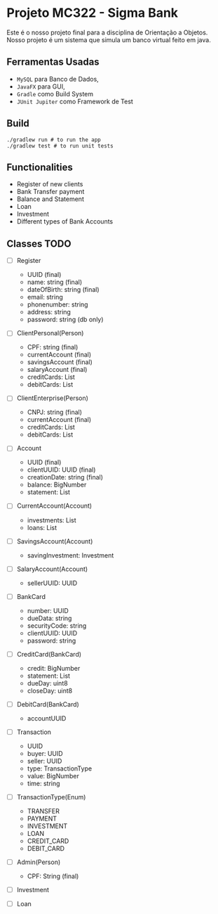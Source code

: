 # Projeto MC322 - Sigma Bank

Este é o nosso projeto final para a disciplina de Orientação a Objetos.
Nosso projeto é um sistema que simula um banco virtual feito em java.

## Ferramentas Usadas

- ```MySQL``` para Banco de Dados,
- ```JavaFX``` para GUI,
- ```Gradle``` como Build System
- ```JUnit Jupiter``` como Framework de Test

## Build

```shell
./gradlew run # to run the app
./gradlew test # to run unit tests
```

## Functionalities

- Register of new clients
- Bank Transfer payment
- Balance and Statement
- Loan
- Investment
- Different types of Bank Accounts

## Classes TODO

- [ ] Register
    - UUID (final)
    - name: string (final)
    - dateOfBirth: string (final)
    - email: string
    - phonenumber: string
    - address: string
    - password: string (db only)

- [ ] ClientPersonal(Person)
    - CPF: string (final)
    - currentAccount (final)
    - savingsAccount (final)
    - salaryAccount  (final)
    - creditCards: List<CreditCard>
    - debitCards: List<DebitCard>

- [ ] ClientEnterprise(Person)
    - CNPJ: string (final)
    - currentAccount (final)
    - creditCards: List<CreditCard>
    - debitCards: List<DebitCard>

- [ ] Account
    - UUID (final)
    - clientUUID: UUID (final)
    - creationDate: string (final)
    - balance: BigNumber
    - statement: List<Transaction>

- [ ] CurrentAccount(Account)
    - investments: List<Investment>
    - loans: List<Loan>

- [ ] SavingsAccount(Account)
    - savingInvestment: Investment

- [ ] SalaryAccount(Account)
    - sellerUUID: UUID

- [ ] BankCard
    - number: UUID
    - dueData: string
    - securityCode: string
    - clientUUID: UUID
    - password: string

- [ ] CreditCard(BankCard)
    - credit: BigNumber
    - statement: List<Transaction>
    - dueDay: uint8
    - closeDay: uint8

- [ ] DebitCard(BankCard)
    - accountUUID

- [ ] Transaction
    - UUID
    - buyer: UUID
    - seller: UUID
    - type: TransactionType
    - value: BigNumber
    - time: string

- [ ] TransactionType(Enum)
    - TRANSFER
    - PAYMENT
    - INVESTMENT
    - LOAN
    - CREDIT_CARD
    - DEBIT_CARD

- [ ] Admin(Person)
    - CPF: String (final)

- [ ] Investment

- [ ] Loan

